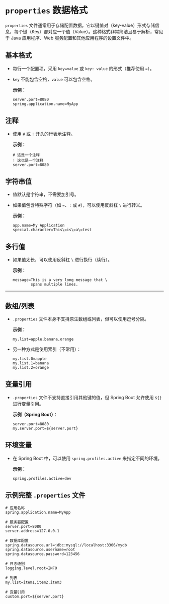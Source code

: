 # `properties` 数据格式

`properties` 文件通常用于存储配置数据。它以键值对（key-value）形式存储信息，每个键（Key）都对应一个值（Value）。这种格式非常简洁且易于解析，常见于 Java 应用程序、Web 服务配置和其他应用程序的设置文件中。

## 基本格式

- 每行一个配置项，采用 `key=value` 或 `key: value` 的形式（推荐使用 `=`）。

- `key` 不能包含空格，`value` 可以包含空格。

  **示例：**

  ```properties
  server.port=8080
  spring.application.name=MyApp
  ```

##  注释

- 使用 `#` 或 `!` 开头的行表示注释。

  **示例：**

  ```properties
  # 这是一个注释
  ! 这也是一个注释
  server.port=8080
  ```

## 字符串值

- 值默认是字符串，不需要加引号。

- 如果值包含特殊字符（如 `=`、`:` 或 `#`），可以使用反斜杠 `\` 进行转义。

  **示例：**

  ```properties
  app.name=My Application
  special.character=This\=is\=a\=test
  ```

##  多行值

- 如果值太长，可以使用反斜杠 `\` 进行换行（续行）。

  **示例：**

  ```properties
  message=This is a very long message that \
          spans multiple lines.
  ```

------

## 数组/列表

- `.properties` 文件本身不支持原生数组或列表，但可以使用逗号分隔。

  **示例：**

  ```properties
  my.list=apple,banana,orange
  ```

- 另一种方式是使用索引（不常用）：

  ```properties
  my.list.0=apple
  my.list.1=banana
  my.list.2=orange
  ```

## 变量引用

- `.properties` 文件不支持直接引用其他键的值，但 Spring Boot 允许使用 `${}` 进行变量引用。

  **示例（Spring Boot）**：

  ```properties
  server.port=8080
  my.server.port=${server.port}
  ```

## 环境变量

- 在 Spring Boot 中，可以使用 `spring.profiles.active` 来指定不同的环境。

  **示例：**

  ```properties
  spring.profiles.active=dev
  ```

## 示例完整 `.properties` 文件

```properties
# 应用名称
spring.application.name=MyApp

# 服务器配置
server.port=8080
server.address=127.0.0.1

# 数据库配置
spring.datasource.url=jdbc:mysql://localhost:3306/mydb
spring.datasource.username=root
spring.datasource.password=123456

# 日志级别
logging.level.root=INFO

# 列表
my.list=item1,item2,item3

# 变量引用
custom.port=${server.port}
```

